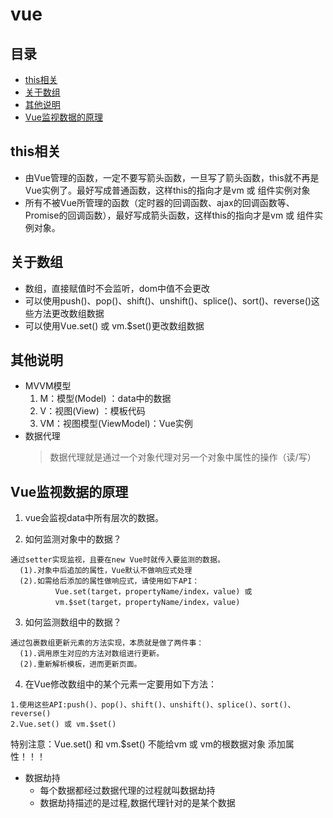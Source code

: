 # vue

## 目录
  - [this相关](#this相关)
  - [关于数组](#关于数组)
  - [其他说明](#其他说明)
  - [Vue监视数据的原理](#Vue监视数据的原理)

## this相关
  - 由Vue管理的函数，一定不要写箭头函数，一旦写了箭头函数，this就不再是Vue实例了。最好写成普通函数，这样this的指向才是vm 或 组件实例对象
  - 所有不被Vue所管理的函数（定时器的回调函数、ajax的回调函数等、Promise的回调函数），最好写成箭头函数，这样this的指向才是vm 或 组件实例对象。

## 关于数组
  - 数组，直接赋值时不会监听，dom中值不会更改
  - 可以使用push()、pop()、shift()、unshift()、splice()、sort()、reverse()这些方法更改数组数据
  - 可以使用Vue.set() 或 vm.$set()更改数组数据


## 其他说明
  - MVVM模型
    1. M：模型(Model) ：data中的数据
    2. V：视图(View) ：模板代码
    3. VM：视图模型(ViewModel)：Vue实例
  - 数据代理
    > 数据代理就是通过一个对象代理对另一个对象中属性的操作（读/写）

## Vue监视数据的原理
  1. vue会监视data中所有层次的数据。

  2. 如何监测对象中的数据？

    通过setter实现监视，且要在new Vue时就传入要监测的数据。
      (1).对象中后追加的属性，Vue默认不做响应式处理
      (2).如需给后添加的属性做响应式，请使用如下API：
              Vue.set(target，propertyName/index，value) 或 
              vm.$set(target，propertyName/index，value)

  3. 如何监测数组中的数据？

    通过包裹数组更新元素的方法实现，本质就是做了两件事：
      (1).调用原生对应的方法对数组进行更新。
      (2).重新解析模板，进而更新页面。

  4. 在Vue修改数组中的某个元素一定要用如下方法：

    1.使用这些API:push()、pop()、shift()、unshift()、splice()、sort()、reverse()
    2.Vue.set() 或 vm.$set()

  特别注意：Vue.set() 和 vm.$set() 不能给vm 或 vm的根数据对象 添加属性！！！

  - 数据劫持
    - 每个数据都经过数据代理的过程就叫数据劫持
    - 数据劫持描述的是过程,数据代理针对的是某个数据

